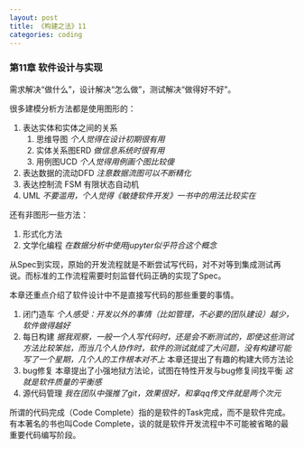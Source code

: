 ```yaml
---
layout: post
title: 《构建之法》11
categories: coding
---
```


### 第11章 软件设计与实现

需求解决“做什么”，设计解决“怎么做”，测试解决“做得好不好”。

很多建模分析方法都是使用图形的：

1. 表达实体和实体之间的关系
   1. 思维导图  *个人觉得在设计初期很有用*
   2. 实体关系图ERD *做信息系统时很有用*
   3. 用例图UCD *个人觉得用例画个图比较傻*
2. 表达数据的流动DFD *注意数据流图可以不断精化*
3. 表达控制流 FSM 有限状态自动机
4. UML *不要滥用，个人觉得《敏捷软件开发》一书中的用法比较实在*

还有非图形一些方法：

1. 形式化方法
2. 文学化编程 *在数据分析中使用jupyter似乎符合这个概念*

从Spec到实现，原始的开发流程就是不断尝试写代码，对不对等到集成测试再说。而标准的工作流程需要时刻监督代码正确的实现了Spec。

本章还重点介绍了软件设计中不是直接写代码的那些重要的事情。

1. 闭门造车 *个人感受：开发以外的事情（比如管理，不必要的团队建设）越少，软件做得越好*
2. 每日构建 *据我观察，一般一个人写代码时，还是会不断测试的，即使这些测试方法比较笨拙，而当几个人协作时，软件的测试就成了大问题，没有构建可能写了一个星期，几个人的工作根本对不上* 本章还提出了有趣的构建大师方法论
3. bug修复 本章提出了小强地狱方法论，试图在特性开发与bug修复间找平衡 *这就是软件质量的平衡感*
4. 源代码管理 *我在团队中强推了git，效果很好，和拿qq传文件就是两个次元*

所谓的代码完成（Code Complete）指的是软件的Task完成，而不是软件完成。有本著名的书也叫Code Complete，谈的就是软件开发流程中不可能被省略的最重要代码编写阶段。